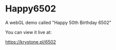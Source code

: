 # Happy6502
A webGL demo called "Happy 50th Birthday 6502"

You can view it live at:

https://krystone.pl/6502
